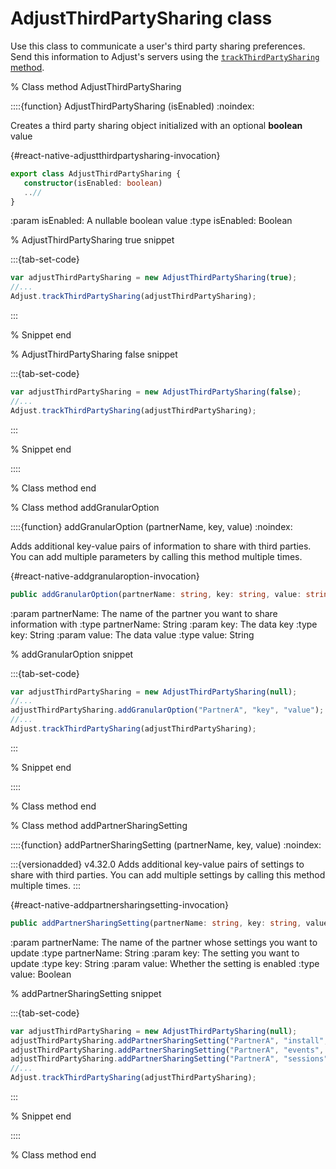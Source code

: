 # AdjustThirdPartySharing class

Use this class to communicate a user's third party sharing preferences. Send this information to Adjust's servers using the [`trackThirdPartySharing` method](#react-native-trackthirdpartysharing-invocation).

% Class method AdjustThirdPartySharing

::::{function} AdjustThirdPartySharing (isEnabled)
:noindex:

Creates a third party sharing object initialized with an optional **boolean** value

{#react-native-adjustthirdpartysharing-invocation}

```ts
export class AdjustThirdPartySharing {
   constructor(isEnabled: boolean)
   ..//
}
```

:param isEnabled: A nullable boolean value
:type isEnabled: Boolean

% AdjustThirdPartySharing true snippet

:::{tab-set-code}

```js
var adjustThirdPartySharing = new AdjustThirdPartySharing(true);
//...
Adjust.trackThirdPartySharing(adjustThirdPartySharing);
```

:::

% Snippet end

% AdjustThirdPartySharing false snippet

:::{tab-set-code}

```js
var adjustThirdPartySharing = new AdjustThirdPartySharing(false);
//...
Adjust.trackThirdPartySharing(adjustThirdPartySharing);
```

:::

% Snippet end

::::

% Class method end

% Class method addGranularOption

::::{function} addGranularOption (partnerName, key, value)
:noindex:

Adds additional key-value pairs of information to share with third parties. You can add multiple parameters by calling this method multiple times.

{#react-native-addgranularoption-invocation}

```ts
public addGranularOption(partnerName: string, key: string, value: string): void
```

:param partnerName: The name of the partner you want to share information with
:type partnerName: String
:param key: The data key
:type key: String
:param value: The data value
:type value: String

% addGranularOption snippet

:::{tab-set-code}

```js
var adjustThirdPartySharing = new AdjustThirdPartySharing(null);
//...
adjustThirdPartySharing.addGranularOption("PartnerA", "key", "value");
//...
Adjust.trackThirdPartySharing(adjustThirdPartySharing);
```

:::

% Snippet end

::::

% Class method end

% Class method addPartnerSharingSetting

::::{function} addPartnerSharingSetting (partnerName, key, value)
:noindex:

:::{versionadded} v4.32.0
Adds additional key-value pairs of settings to share with third parties. You can add multiple settings by calling this method multiple times.
:::

{#react-native-addpartnersharingsetting-invocation}

```ts
public addPartnerSharingSetting(partnerName: string, key: string, value: boolean): void
```

:param partnerName: The name of the partner whose settings you want to update
:type partnerName: String
:param key: The setting you want to update
:type key: String
:param value: Whether the setting is enabled
:type value: Boolean

% addPartnerSharingSetting snippet

:::{tab-set-code}

```js Yes
var adjustThirdPartySharing = new AdjustThirdPartySharing(null);
adjustThirdPartySharing.addPartnerSharingSetting("PartnerA", "install", true);
adjustThirdPartySharing.addPartnerSharingSetting("PartnerA", "events", true);
adjustThirdPartySharing.addPartnerSharingSetting("PartnerA", "sessions", true);
//...
Adjust.trackThirdPartySharing(adjustThirdPartySharing);
```

:::

% Snippet end

::::

% Class method end

